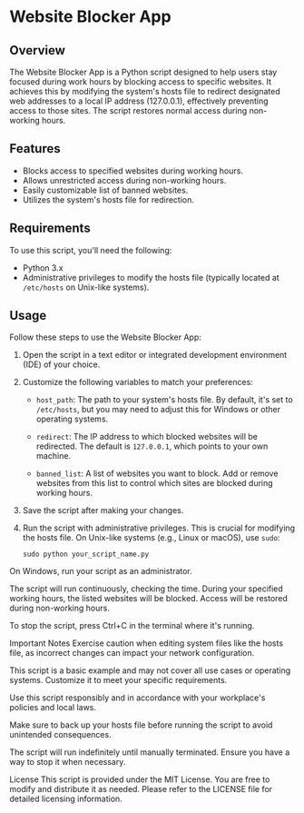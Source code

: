 
# Website Blocker App

## Overview

The Website Blocker App is a Python script designed to help users stay focused during work hours by blocking access to specific websites. It achieves this by modifying the system's hosts file to redirect designated web addresses to a local IP address (127.0.0.1), effectively preventing access to those sites. The script restores normal access during non-working hours.

## Features

- Blocks access to specified websites during working hours.
- Allows unrestricted access during non-working hours.
- Easily customizable list of banned websites.
- Utilizes the system's hosts file for redirection.

## Requirements

To use this script, you'll need the following:

- Python 3.x
- Administrative privileges to modify the hosts file (typically located at `/etc/hosts` on Unix-like systems).

## Usage

Follow these steps to use the Website Blocker App:

1. Open the script in a text editor or integrated development environment (IDE) of your choice.

2. Customize the following variables to match your preferences:

   - `host_path`: The path to your system's hosts file. By default, it's set to `/etc/hosts`, but you may need to adjust this for Windows or other operating systems.

   - `redirect`: The IP address to which blocked websites will be redirected. The default is `127.0.0.1`, which points to your own machine.

   - `banned_list`: A list of websites you want to block. Add or remove websites from this list to control which sites are blocked during working hours.

3. Save the script after making your changes.

4. Run the script with administrative privileges. This is crucial for modifying the hosts file. On Unix-like systems (e.g., Linux or macOS), use `sudo`:

   ```shell
   sudo python your_script_name.py
On Windows, run your script as an administrator.

The script will run continuously, checking the time. During your specified working hours, the listed websites will be blocked. Access will be restored during non-working hours.

To stop the script, press Ctrl+C in the terminal where it's running.

Important Notes
Exercise caution when editing system files like the hosts file, as incorrect changes can impact your network configuration.

This script is a basic example and may not cover all use cases or operating systems. Customize it to meet your specific requirements.

Use this script responsibly and in accordance with your workplace's policies and local laws.

Make sure to back up your hosts file before running the script to avoid unintended consequences.

The script will run indefinitely until manually terminated. Ensure you have a way to stop it when necessary.

License
This script is provided under the MIT License. You are free to modify and distribute it as needed. Please refer to the LICENSE file for detailed licensing information.